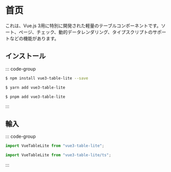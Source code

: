 # 首页

これは、Vue.js 3用に特別に開発された軽量のテーブルコンポーネントです。ソート、ページ、チェック、動的データレンダリング、タイプスクリプトのサポートなどの機能があります。

## インストール

::: code-group

```sh [npm]
$ npm install vue3-table-lite --save
```

```sh [yarn]
$ yarn add vue3-table-lite
```

```sh [pnpm]
$ pnpm add vue3-table-lite
```

:::

## 輸入

::: code-group

```js [JavaScript]
import VueTableLite from "vue3-table-lite";
```

```ts [TypeScript]
import VueTableLite from "vue3-table-lite/ts";
```

:::
